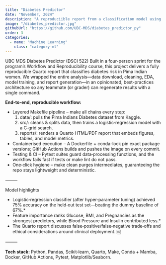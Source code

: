```yaml
---
title: "Diabetes Predictor"
date: "November, 2024"
description: "A reproduciible report from a classification model using the Pima Indians Diabetes dataset from Kaggle"
image: "/diabetes_predictor.jpg"
githubUrl: "https://github.com/UBC-MDS/diabetes_predictor_py"
order: 3
categories:
  - name: "Machine Learning"
    class: "category-ml"
---
```


UBC MDS Diabetes Predictor (DSCI 522)
Built in a four-person sprint for the program’s Workflow and Reproducibility course, this project delivers a fully reproducible Quarto report that classifies diabetes risk in Pima Indian women. We wrapped the entire analysis—data download, cleaning, EDA, model training, and report generation—in an opinionated, best-practices architecture so any teammate (or grader) can regenerate results with a single command.

**End‑to‑end, reproducible workflow:**
- Layered Makefile pipeline – make all chains every step:
	1.	data/: pulls the Pima Indians Diabetes dataset from Kaggle.
	2.	src/: cleans & splits data, then trains a logistic‑regression model with a C‑grid search.
	3.	reports/: renders a Quarto HTML/PDF report that embeds figures, tables, and model metrics.
- Containerised execution – A Dockerfile + conda-lock pin exact package versions; GitHub Actions builds and pushes the image on every commit.
- Testing & CI – Pytest suites guard data‑processing functions, and the workflow fails fast if tests or make lint do not pass.
- One‑click hygiene – make clean purges intermediates, guaranteeing the repo stays lightweight and deterministic.

⸻

Model highlights
- Logistic‑regression classifier (after hyper‑parameter tuning) achieved 75% accuracy on the held‑out test set—beating the dummy baseline of 67%.*
- Feature importance ranks Glucose, BMI, and Pregnancies as the strongest predictors, while Blood Pressure and Insulin contributed less.*
- The Quarto report discusses false‑positive/false‑negative trade‑offs and ethical considerations around clinical deployment.  ￼

⸻

**Tech stack:**
Python, Pandas, Scikit‑learn, Quarto, Make, Conda + Mamba, Docker, GitHub Actions, Pytest, Matplotlib/Seaborn.

